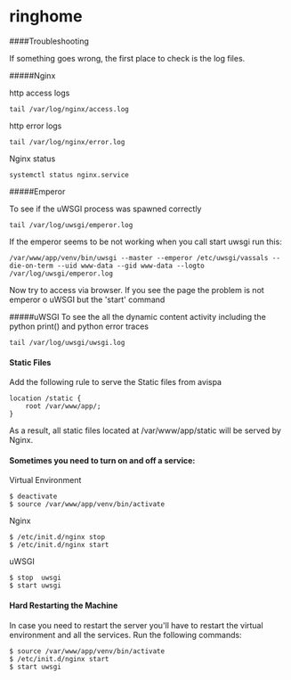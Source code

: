 ringhome
========



####Troubleshooting

If something goes wrong, the first place to check is the log files. 



#####Nginx 

http access logs 
```
tail /var/log/nginx/access.log
```
http error logs 
```
tail /var/log/nginx/error.log
```

Nginx status
```
systemctl status nginx.service
```

#####Emperor

To see if the uWSGI process was spawned correctly
```
tail /var/log/uwsgi/emperor.log
```

If the emperor seems to be not working when you call start uwsgi run this:
```
/var/www/app/venv/bin/uwsgi --master --emperor /etc/uwsgi/vassals --die-on-term --uid www-data --gid www-data --logto /var/log/uwsgi/emperor.log

```
Now try to access via browser. If you see the page the problem is not emperor o uWSGI but the 'start' command


#####uWSGI
To see the all the dynamic content activity including the python print() and python error traces
```
tail /var/log/uwsgi/uwsgi.log
```



#### Static Files

Add the following rule to serve the Static files from avispa
```
location /static {
    root /var/www/app/;
}
```
As a result, all static files located at /var/www/app/static will be served by Nginx.

#### Sometimes you need to turn on and off a service:

Virtual Environment
```
$ deactivate
$ source /var/www/app/venv/bin/activate
```


Nginx 
```
$ /etc/init.d/nginx stop
$ /etc/init.d/nginx start
```

uWSGI
```
$ stop  uwsgi
$ start uwsgi
```

#### Hard Restarting the Machine
In case you need to restart the server you'll have to restart the virtual environment and all the services. Run the following commands:
```
$ source /var/www/app/venv/bin/activate
$ /etc/init.d/nginx start
$ start uwsgi 
```
